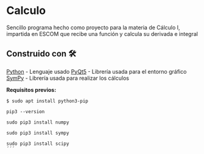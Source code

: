 # Calculo

Sencillo programa hecho como proyecto para la materia de Cálculo I, impartida en ESCOM que recibe una función y calcula su derivada e integral

## Construido con 🛠️
[Python](https://www.python.org/) - Lenguaje usado
[PyQt5](https://pypi.org/project/PyQt5/) - Librería usada para el entorno gráfico
[SymPy](https://www.sympy.org/en/index.html) - Librería usada para realizar los cálculos

**Requisitos previos:**

```
$ sudo apt install python3-pip

pip3 --version

sudo pip3 install numpy

sudo pip3 install sympy

sudo pip3 install scipy
´´´
